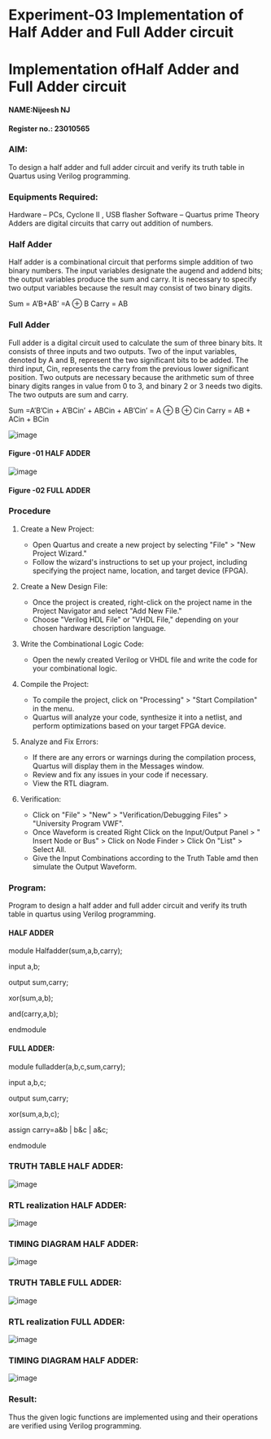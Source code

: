 # Experiment-03 Implementation of Half Adder and Full Adder circuit

# Implementation ofHalf Adder and Full Adder circuit
#### NAME:Nijeesh NJ
#### Register no.: 23010565
### AIM:
To design a half adder and full adder circuit and verify its truth table in Quartus using Verilog programming.

### Equipments Required:
Hardware – PCs, Cyclone II , USB flasher
Software – Quartus prime
Theory
Adders are digital circuits that carry out addition of numbers.

### Half Adder
Half adder is a combinational circuit that performs simple addition of two binary numbers. The input variables designate the augend and addend bits; the output variables produce the sum and carry. It is necessary to specify two output variables because the result may consist of two binary digits.

Sum = A’B+AB’ =A ⊕ B Carry = AB

### Full Adder
Full adder is a digital circuit used to calculate the sum of three binary bits. It consists of three inputs and two outputs. Two of the input variables, denoted by A and B, represent the two significant bits to be added. The third input, Cin, represents the carry from the previous lower significant position. Two outputs are necessary because the arithmetic sum of three binary digits ranges in value from 0 to 3, and binary 2 or 3 needs two digits. The two outputs are sum and carry.

Sum =A’B’Cin + A’BCin’ + ABCin + AB’Cin’ = A ⊕ B ⊕ Cin Carry = AB + ACin + BCin

 ![image](https://user-images.githubusercontent.com/36288975/163552156-a13e5a56-c638-4110-97d9-8896907c8d25.png)

#### Figure -01 HALF ADDER 


![image](https://user-images.githubusercontent.com/36288975/163552057-b3547877-6d07-45b4-b7e0-bcfebfad9e1d.png)

#### Figure -02 FULL ADDER 

### Procedure
1. Create a New Project:
   - Open Quartus and create a new project by selecting "File" > "New Project Wizard."
   - Follow the wizard's instructions to set up your project, including specifying the project name, location, and target device (FPGA).

2. Create a New Design File:
   - Once the project is created, right-click on the project name in the Project Navigator and select "Add New File."
   - Choose "Verilog HDL File" or "VHDL File," depending on your chosen hardware description language.

3. Write the Combinational Logic Code:
   - Open the newly created Verilog or VHDL file and write the code for your combinational logic.
     
4. Compile the Project:
   - To compile the project, click on "Processing" > "Start Compilation" in the menu.
   - Quartus will analyze your code, synthesize it into a netlist, and perform optimizations based on your target FPGA device.

5. Analyze and Fix Errors:
   - If there are any errors or warnings during the compilation process, Quartus will display them in the Messages window.
   - Review and fix any issues in your code if necessary.
   - View the RTL diagram.

6. Verification:
   - Click on "File" > "New" > "Verification/Debugging Files" > "University Program VWF".
   - Once Waveform is created Right Click on the Input/Output Panel > " Insert Node or Bus" > Click on Node Finder > Click On "List" > Select All.
   - Give the Input Combinations according to the Truth Table amd then simulate the Output Waveform.


### Program:

Program to design a half adder and full adder circuit and verify its truth table in quartus using Verilog programming.
#### HALF ADDER

module Halfadder(sum,a,b,carry);

input a,b;

output sum,carry;

xor(sum,a,b);

and(carry,a,b);

endmodule 

#### FULL ADDER:

module fulladder(a,b,c,sum,carry);

input a,b,c;

output sum,carry;

xor(sum,a,b,c);

assign carry=a&b | b&c | a&c;

endmodule 

### TRUTH TABLE HALF ADDER:
![image](https://github.com/Nijeesh-bit/Exp-02-Implementation-of-Half-Adder-and-Full-Adder-circuit/assets/89188014/ae2d40fe-6869-431b-93b4-1e274bd25771)

### RTL realization HALF ADDER:
![image](https://github.com/Nijeesh-bit/Exp-02-Implementation-of-Half-Adder-and-Full-Adder-circuit/assets/89188014/b5171707-bf9a-4e39-9113-ba60af41353b)

### TIMING DIAGRAM HALF ADDER:
![image](https://github.com/Nijeesh-bit/Exp-02-Implementation-of-Half-Adder-and-Full-Adder-circuit/assets/89188014/b0ab1794-2348-44c1-997f-56148a344bc4)

### TRUTH TABLE FULL ADDER:
![image](https://github.com/Nijeesh-bit/Exp-02-Implementation-of-Half-Adder-and-Full-Adder-circuit/assets/89188014/786927bd-7c2a-4832-8389-da4b876a6ab3)

### RTL realization FULL ADDER:
![image](https://github.com/Nijeesh-bit/Exp-02-Implementation-of-Half-Adder-and-Full-Adder-circuit/assets/89188014/4aa2d7c9-f4e6-4739-8181-4ecd4e9c6c6f)

### TIMING DIAGRAM HALF ADDER:
![image](https://github.com/Nijeesh-bit/Exp-02-Implementation-of-Half-Adder-and-Full-Adder-circuit/assets/89188014/b3e9c25e-2c1e-4bf1-9561-564710da7214)

### Result:
Thus the given logic functions are implemented using  and their operations are verified using Verilog programming.
